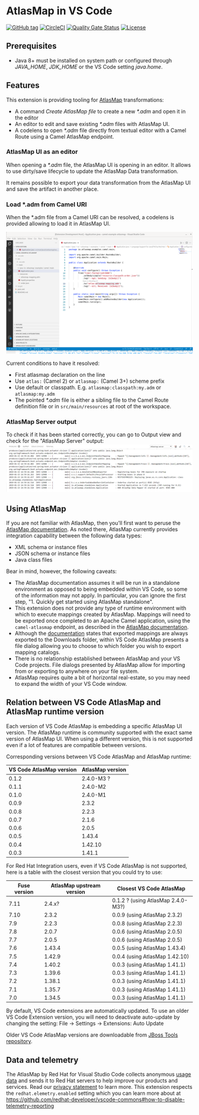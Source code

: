 # AtlasMap in VS Code

[![GitHub tag](https://img.shields.io/github/tag/jboss-fuse/vscode-atlasmap.svg?style=plastic)](https://github.com/jboss-fuse/vscode-atlasmap/tags)
[![CircleCI](https://circleci.com/gh/circleci/circleci-docs.svg?style=shield)](https://circleci.com/gh/jboss-fuse/vscode-atlasmap)
[![Quality Gate Status](https://sonarcloud.io/api/project_badges/measure?project=vscode-atlasmap&metric=alert_status)](https://sonarcloud.io/dashboard?id=vscode-atlasmap)
[![License](https://img.shields.io/badge/license-Apache%202-blue.svg)](https://opensource.org/licenses/Apache-2.0)

## Prerequisites

-   Java 8+ must be installed on system path or configured through _JAVA_HOME_, _JDK_HOME_ or the VS Code setting _java.home_.

## Features

This extension is providing tooling for [AtlasMap](http://docs.atlasmap.io/) transformations:
* A command _Create AtlasMap file_ to create a new _*.adm_ and open it in the editor
* An editor to edit and save existing _*.adm_ files with AtlasMap UI.
* A codelens to open _*.adm_ file directly from textual editor with a Camel Route using a Camel AtlasMap endpoint.

### AtlasMap UI as an editor

When opening a _*.adm_ file, the AtlasMap UI is opening in an editor. It allows to use dirty/save lifecycle to update the AtlasMap Data transformation.

It remains possible to export your data transformation from the AtlasMap UI and save the artifact in another place.

### Load *.adm from Camel URI

When the *.adm file from a Camel URI can be resolved, a codelens is provided allowing to load it in AtlasMap UI.

![Codelens to open AtlasMap from Camel URI using atlasmap component](doc/codelens-open-atlasmap.gif)

Current conditions to have it resolved:
* First atlasmap declaration on the line
* Use `atlas:` (Camel 2) or `atlasmap:` (Camel 3+) scheme prefix
* Use default or classpath. E.g. `atlasmap:classpath:my.adm` or `atlasmap:my.adm`
* The pointed _*.adm_ file is either a sibling file to the Camel Route definition file or in `src/main/resources` at root of the workspace.

### AtlasMap Server output

To check if it has been started correctly, you can go to Output view and check for the "AtlasMap Server" output:
![AtlasMap Server output](doc/AtlasMapServerOutput.png)

## Using AtlasMap

If you are not familiar with AtlasMap, then you'll first want to peruse the [AtlasMap documentation](http://docs.atlasmap.io/). As
noted there, AtlasMap currently provides integration capability between the following data types:

-   XML schema or instance files
-   JSON schema or instance files
-   Java class files

Bear in mind, however, the following caveats:

-   The AtlasMap documentation assumes it will be run in a standalone environment as opposed to being
    embedded within VS Code, so some of the information may not apply. In particular, you can ignore the first step, "1. Quickly get
    started using AtlasMap standalone".
-   This extension does not provide any type of runtime environment with which to execute mappings created by
    AtlasMap. Mappings will need to be exported once completed to an Apache Camel application, using the `camel-atlasmap` endpoint,
    as described in the [AtlasMap documentation](http://docs.atlasmap.io/#running-atlasmap-with-apache-camel).
-   Although the [documentation](https://docs.atlasmap.io/#exporting-mappings-to-an-atlasmap-catalog-file) states that
    exported mappings are always exported to the Downloads folder, within VS Code AtlasMap presents a file dialog allowing you to choose to which folder you wish to export mapping catalogs.
-   There is no relationship established between AtlasMap and your VS Code projects. File dialogs presented by
    AtlasMap allow for importing from or exporting to anywhere on your file system.
-   AtlasMap requires quite a bit of horizontal real-estate, so you may need to expand the width of your VS Code
    window.

## Relation between VS Code AtlasMap and AtlasMap runtime version

Each version of VS Code AtlasMap is embedding a specific AtlasMap UI version. The AtlasMap runtime is community supported with the exact same version of AtlasMap UI. When using a different version, this is not supported even if a lot of features are compatible between versions.

Corresponding versions between VS Code AtlasMap and AtlasMap runtime:

| VS Code AtlasMap version | AtlasMap version |
| ------------------------ | ---------------- |
| 0.1.2 | 2.4.0-M3 ? |
| 0.1.1 | 2.4.0-M2 |
| 0.1.0 | 2.4.0-M1 |
| 0.0.9 | 2.3.2 |
| 0.0.8 | 2.2.3 |
| 0.0.7 | 2.1.6 |
| 0.0.6 | 2.0.5 |
| 0.0.5 | 1.43.4 |
| 0.0.4 | 1.42.10 |
| 0.0.3 | 1.41.1 |

For Red Hat Integration users, even if VS Code AtlasMap is not supported, here is a table with the closest version that you could try to use:

|Fuse version|AtlasMap upstream version|Closest VS Code AtlasMap|
|--------------|------------------|--------------------------------|
|7.11|2.4.x?|0.1.2 ? (using AtlasMap 2.4.0-M3?)|
|7.10|2.3.2|0.0.9 (using AtlasMap 2.3.2)|
|7.9|2.2.3|0.0.8 (using AtlasMap 2.2.3)|
|7.8|2.0.7|0.0.6 (using AtlasMap 2.0.5)|
|7.7|2.0.5|0.0.6 (using AtlasMap 2.0.5)|
|7.6|1.43.4|0.0.5 (using AtlasMap 1.43.4)|
|7.5|1.42.9|0.0.4 (using AtlasMap 1.42.10)|
|7.4|1.40.2|0.0.3 (using AtlasMap 1.41.1)|
|7.3|1.39.6|0.0.3 (using AtlasMap 1.41.1)|
|7.2|1.38.1|0.0.3 (using AtlasMap 1.41.1)|
|7.1|1.35.7|0.0.3 (using AtlasMap 1.41.1)|
|7.0|1.34.5|0.0.3 (using AtlasMap 1.41.1)|

By default, VS Code extensions are automatically updated. To use an older VS Code Extension version, you will need to deactivate auto-update by changing the setting: File -> Settings -> Extensions: Auto Update

Older VS Code AtlasMap versions are downloadable from [JBoss Tools repository](https://download.jboss.org/jbosstools/vscode/stable/vscode-atlasmap/).


## Data and telemetry

The AtlasMap by Red Hat for Visual Studio Code collects anonymous [usage data](USAGE_DATA.md) and sends it to Red Hat servers to help improve our products and services. Read our [privacy statement](https://developers.redhat.com/article/tool-data-collection) to learn more. This extension respects the `redhat.elemetry.enabled` setting which you can learn more about at https://github.com/redhat-developer/vscode-commons#how-to-disable-telemetry-reporting
